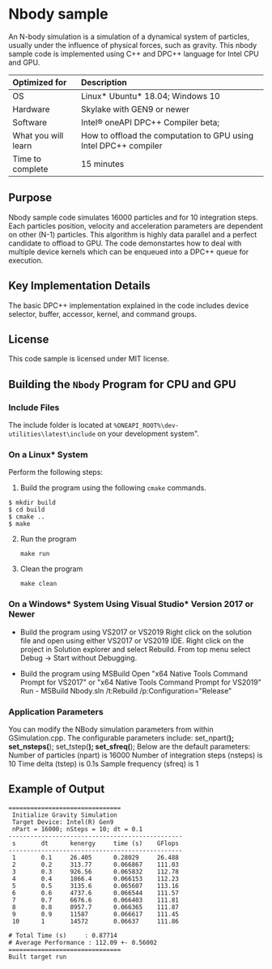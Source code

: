 # Nbody sample
An N-body simulation is a simulation of a dynamical system of particles, usually under the influence of physical forces, such as gravity. This nbody sample code is implemented using C++ and DPC++ language for Intel CPU and GPU. 
  
| Optimized for                       | Description
|:---                               |:---
| OS                                | Linux* Ubuntu* 18.04; Windows 10
| Hardware                          | Skylake with GEN9 or newer
| Software                          | Intel&reg; oneAPI DPC++ Compiler beta;
| What you will learn               | How to offload the computation to GPU using Intel DPC++ compiler
| Time to complete                  | 15 minutes

## Purpose
Nbody sample code simulates 16000 particles and for 10 integration steps. Each particles position, velocity and acceleration parameters are dependent on other (N-1) particles. This algorithm is highly data parallel and a perfect candidate to offload to GPU. The code demonstartes how to deal with multiple device kernels which can be enqueued into a DPC++ queue for execution. 

## Key Implementation Details 
The basic DPC++ implementation explained in the code includes device selector, buffer, accessor, kernel, and command groups.

## License  
This code sample is licensed under MIT license. 

## Building the `Nbody` Program for CPU and GPU

### Include Files  
The include folder is located at `%ONEAPI_ROOT%\dev-utilities\latest\include` on your development system".

### On a Linux* System
Perform the following steps:
1. Build the program using the following `cmake` commands. 
``` 
$ mkdir build
$ cd build
$ cmake ..
$ make
```
2. Run the program 
    ```
    make run
    ```

3. Clean the program 
    ```
    make clean
    ```
### On a Windows* System Using Visual Studio* Version 2017 or Newer
* Build the program using VS2017 or VS2019
      Right click on the solution file and open using either VS2017 or VS2019 IDE.
      Right click on the project in Solution explorer and select Rebuild.
      From top menu select Debug -> Start without Debugging.

* Build the program using MSBuild
      Open "x64 Native Tools Command Prompt for VS2017" or "x64 Native Tools Command Prompt for VS2019"
      Run - MSBuild Nbody.sln /t:Rebuild /p:Configuration="Release"

### Application Parameters 
You can modify the NBody simulation parameters from within GSimulation.cpp. The configurable parameters include:
  set_npart(__);
  set_nsteps(__);
  set_tstep(__);
  set_sfreq(__);
Below are the default parameters:
Number of particles (npart) is 16000
Number of integration steps (nsteps) is 10
Time delta (tstep) is 0.1s
Sample frequency (sfreq) is 1

## Example of Output
    ===============================
     Initialize Gravity Simulation
     Target Device: Intel(R) Gen9
     nPart = 16000; nSteps = 10; dt = 0.1
    ------------------------------------------------
     s       dt      kenergy     time (s)    GFlops
    ------------------------------------------------
     1       0.1     26.405      0.28029     26.488
     2       0.2     313.77      0.066867    111.03
     3       0.3     926.56      0.065832    112.78
     4       0.4     1866.4      0.066153    112.23
     5       0.5     3135.6      0.065607    113.16
     6       0.6     4737.6      0.066544    111.57
     7       0.7     6676.6      0.066403    111.81
     8       0.8     8957.7      0.066365    111.87
     9       0.9     11587       0.066617    111.45
     10      1       14572       0.06637     111.86
    
    # Total Time (s)     : 0.87714
    # Average Performance : 112.09 +- 0.56002
    ===============================
    Built target run
